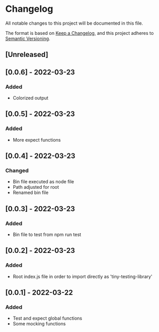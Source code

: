 # Changelog

All notable changes to this project will be documented in this file.

The format is based on [Keep a Changelog](https://keepachangelog.com/en/1.0.0/),
and this project adheres to [Semantic Versioning](https://semver.org/spec/v2.0.0.html).

## [Unreleased]

## [0.0.6] - 2022-03-23

### Added

- Colorized output

## [0.0.5] - 2022-03-23

### Added

- More expect functions

## [0.0.4] - 2022-03-23

### Changed

- Bin file executed as node file
- Path adjusted for root
- Renamed bin file

## [0.0.3] - 2022-03-23

### Added

- Bin file to test from npm run test

## [0.0.2] - 2022-03-23

### Added

- Root index.js file in order to import directly as 'tiny-testing-library'

## [0.0.1] - 2022-03-22

### Added

- Test and expect global functions
- Some mocking functions
